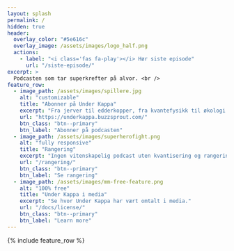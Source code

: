 ```yaml
---
layout: splash
permalink: /
hidden: true
header:
  overlay_color: "#5e616c"
  overlay_image: /assets/images/logo_half.png
  actions:
    - label: "<i class='fas fa-play'></i> Hør siste episode"
      url: "/siste-episode/"
excerpt: >
  Podcasten som tar superkrefter på alvor. <br />
feature_row:
  - image_path: /assets/images/spillere.jpg
    alt: "customizable"
    title: "Abonner på Under Kappa"
    excerpt: "Fra jerver til edderkopper, fra kvantefysikk til økologi. Abonner på podcasten."
    url: "https://underkappa.buzzsprout.com/"
    btn_class: "btn--primary"
    btn_label: "Abonner på podcasten"
  - image_path: /assets/images/superherofight.png
    alt: "fully responsive"
    title: "Rangering"
    excerpt: "Ingen vitenskapelig podcast uten kvantisering og rangering. Vi gir superkreftene en score på 0-20 i fem kategorier (KAPPE: Kul, Atypisk, Plausibel, Praktisk og Ekstraordinær), og rangerer dem mot hverandre. "
    url: "/rangering/"
    btn_class: "btn--primary"
    btn_label: "Se rangering"
  - image_path: /assets/images/mm-free-feature.png
    alt: "100% free"
    title: "Under Kappa i media"
    excerpt: "Se hvor Under Kappa har vært omtalt i media."
    url: "/docs/license/"
    btn_class: "btn--primary"
    btn_label: "Learn more"      
---
```


{% include feature_row %}